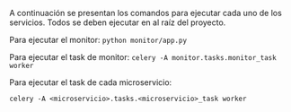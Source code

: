 A continuación se presentan los comandos para ejecutar cada uno de los servicios. Todos se deben ejecutar en al raíz del proyecto.

Para ejecutar el monitor:
`python monitor/app.py `

Para ejecutar el task de monitor:
`celery -A monitor.tasks.monitor_task worker`

Para ejecutar el task de cada microservicio:

`celery -A <microservicio>.tasks.<microservicio>_task worker`